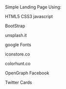 Simple Landing Page
Using:

HTML5
CSS3
javascript

BootStrap

unsplash.it

google Fonts

iconstore.co

colorhunt.co

OpenGraph Facebook

Twitter Cards
